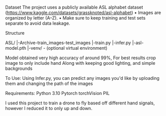 Dataset
The project uses a publicly available ASL alphabet dataset (https://www.kaggle.com/datasets/grassknoted/asl-alphabet)
	•	Images are organized by letter (A–Z).
	•	Make sure to keep training and test sets separate to avoid data leakage.

Structure 

ASL/ 
|-Archive-train_images-test_images
|-train.py
|-infer.py
|-asl-model.pth
|-venv/ - (optional virtual environment) 



 Model obtained very high accuracy of around 99%, 
   For best results crop image to only include hand 
   Along with keeping good lighting, and simple backgrounds 

To Use:
   Using Infer.py, you can predict any images you'd like by uploading them and changing 
   the path of the images 

Requirements: 
  Python 3.10 
  Pytorch 
  torchVision
  PIL

I used this project to train a drone to fly based off different hand signals, however I reduced it to only up and down. 
  
